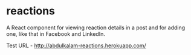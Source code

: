 # reactions

A React component for viewing reaction details in a post and for adding one, like that in Facebook and LinkedIn.

Test URL - http://abdulkalam-reactions.herokuapp.com/
